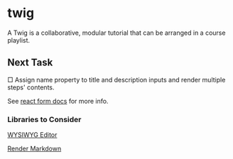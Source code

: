 # twig

A Twig is a collaborative, modular tutorial that can be arranged in a course playlist.

## Next Task
□ Assign name property to title and description inputs and render multiple steps' contents.

See [react form docs](https://facebook.github.io/react/docs/forms.html) for more info.

### Libraries to Consider
[WYSIWYG Editor](https://github.com/sstur/react-rte)

[Render Markdown](https://github.com/rexxars/react-markdown)
